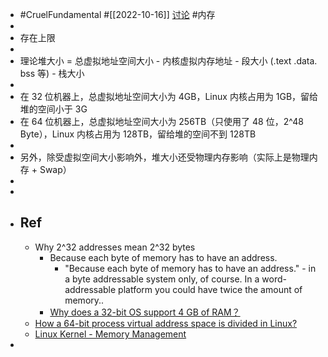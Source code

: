 - #CruelFundamental #[[2022-10-16]] [讨论](https://github.com/CYZH1307/CruelFundamental/tree/main/homework/202210/16) #内存
-
- 存在上限
-
- 理论堆大小 = 总虚拟地址空间大小 - 内核虚拟内存地址 - 段大小 (.text .data. bss 等) - 栈大小
-
- 在 32 位机器上，总虚拟地址空间大小为 4GB，Linux 内核占用为 1GB，留给堆的空间小于 3G
- 在 64 位机器上，总虚拟地址空间大小为 256TB（只使用了 48 位，2^48 Byte），Linux 内核占用为 128TB，留给堆的空间不到 128TB
-
- 另外，除受虚拟空间大小影响外，堆大小还受物理内存影响（实际上是物理内存 + Swap）
-
-
- ## Ref
	- Why 2^32 addresses mean 2^32 bytes
		- Because each byte of memory has to have an address.
			- "Because each byte of memory has to have an address." - in a byte addressable system only, of course. In a word-addressable platform you could have twice the amount of memory..
		- [Why does a 32-bit OS support 4 GB of RAM？](https://stackoverflow.com/questions/1119278/why-does-a-32-bit-os-support-4-gb-of-ram)
	- [How a 64-bit process virtual address space is divided in Linux?](https://unix.stackexchange.com/questions/509607/how-a-64-bit-process-virtual-address-space-is-divided-in-linux)
	- [Linux Kernel - Memory Management](https://www.kernel.org/doc/html/latest/x86/x86_64/mm.html)
-